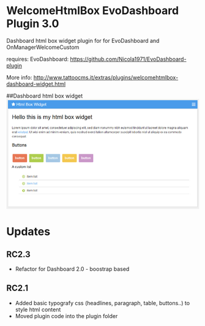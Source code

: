 WelcomeHtmlBox EvoDashboard Plugin 3.0
==========================

Dashboard html box widget plugin for for EvoDashboard and OnManagerWelcomeCustom

requires: 
EvoDashboard: https://github.com/Nicola1971/EvoDashboard-plugin

More info:
http://www.tattoocms.it/extras/plugins/welcomehtmlbox-dashboard-widget.html

##Dashboard html box widget
![html box widget](https://raw.githubusercontent.com/Nicola1971/training-materials/master/Images/htmlbox/htmlbox.jpg)

# Updates
## RC2.3

* Refactor for Dashboard 2.0 - boostrap based

## RC2.1

* Added basic typografy css (headlines, paragraph, table, buttons..) to style html content
* Moved plugin code into the plugin folder
